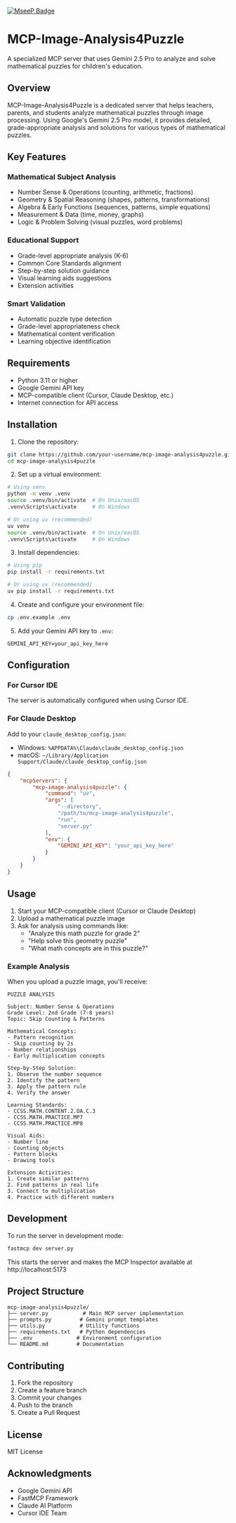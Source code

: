 [![MseeP Badge](https://mseep.net/pr/falahgs-mcp-image-analysis4puzzle-badge.jpg)](https://mseep.ai/app/falahgs-mcp-image-analysis4puzzle)

# MCP-Image-Analysis4Puzzle

A specialized MCP server that uses Gemini 2.5 Pro to analyze and solve mathematical puzzles for children's education.

## Overview

MCP-Image-Analysis4Puzzle is a dedicated server that helps teachers, parents, and students analyze mathematical puzzles through image processing. Using Google's Gemini 2.5 Pro model, it provides detailed, grade-appropriate analysis and solutions for various types of mathematical puzzles.

## Key Features

### Mathematical Subject Analysis
- Number Sense & Operations (counting, arithmetic, fractions)
- Geometry & Spatial Reasoning (shapes, patterns, transformations)
- Algebra & Early Functions (sequences, patterns, simple equations)
- Measurement & Data (time, money, graphs)
- Logic & Problem Solving (visual puzzles, word problems)

### Educational Support
- Grade-level appropriate analysis (K-6)
- Common Core Standards alignment
- Step-by-step solution guidance
- Visual learning aids suggestions
- Extension activities

### Smart Validation
- Automatic puzzle type detection
- Grade-level appropriateness check
- Mathematical content verification
- Learning objective identification

## Requirements

- Python 3.11 or higher
- Google Gemini API key
- MCP-compatible client (Cursor, Claude Desktop, etc.)
- Internet connection for API access

## Installation

1. Clone the repository:
```bash
git clone https://github.com/your-username/mcp-image-analysis4puzzle.git
cd mcp-image-analysis4puzzle
```

2. Set up a virtual environment:
```bash
# Using venv
python -m venv .venv
source .venv/bin/activate  # On Unix/macOS
.venv\Scripts\activate     # On Windows

# Or using uv (recommended)
uv venv
source .venv/bin/activate  # On Unix/macOS
.venv\Scripts\activate     # On Windows
```

3. Install dependencies:
```bash
# Using pip
pip install -r requirements.txt

# Or using uv (recommended)
uv pip install -r requirements.txt
```

4. Create and configure your environment file:
```bash
cp .env.example .env
```

5. Add your Gemini API key to `.env`:
```
GEMINI_API_KEY=your_api_key_here
```

## Configuration

### For Cursor IDE

The server is automatically configured when using Cursor IDE.

### For Claude Desktop

Add to your `claude_desktop_config.json`:

- Windows: `%APPDATA%\Claude\claude_desktop_config.json`
- macOS: `~/Library/Application Support/Claude/claude_desktop_config.json`

```json
{
    "mcpServers": {
        "mcp-image-analysis4puzzle": {
            "command": "uv",
            "args": [
                "--directory",
                "/path/to/mcp-image-analysis4puzzle",
                "run",
                "server.py"
            ],
            "env": {
                "GEMINI_API_KEY": "your_api_key_here"
            }
        }
    }
}
```

## Usage

1. Start your MCP-compatible client (Cursor or Claude Desktop)
2. Upload a mathematical puzzle image
3. Ask for analysis using commands like:
   - "Analyze this math puzzle for grade 2"
   - "Help solve this geometry puzzle"
   - "What math concepts are in this puzzle?"

### Example Analysis

When you upload a puzzle image, you'll receive:

```
PUZZLE ANALYSIS

Subject: Number Sense & Operations
Grade Level: 2nd Grade (7-8 years)
Topic: Skip Counting & Patterns

Mathematical Concepts:
- Pattern recognition
- Skip counting by 2s
- Number relationships
- Early multiplication concepts

Step-by-Step Solution:
1. Observe the number sequence
2. Identify the pattern
3. Apply the pattern rule
4. Verify the answer

Learning Standards:
- CCSS.MATH.CONTENT.2.OA.C.3
- CCSS.MATH.PRACTICE.MP7
- CCSS.MATH.PRACTICE.MP8

Visual Aids:
- Number line
- Counting objects
- Pattern blocks
- Drawing tools

Extension Activities:
1. Create similar patterns
2. Find patterns in real life
3. Connect to multiplication
4. Practice with different numbers
```

## Development

To run the server in development mode:

```bash
fastmcp dev server.py
```

This starts the server and makes the MCP Inspector available at http://localhost:5173

## Project Structure

```
mcp-image-analysis4puzzle/
├── server.py           # Main MCP server implementation
├── prompts.py         # Gemini prompt templates
├── utils.py           # Utility functions
├── requirements.txt   # Python dependencies
├── .env              # Environment configuration
└── README.md         # Documentation
```

## Contributing

1. Fork the repository
2. Create a feature branch
3. Commit your changes
4. Push to the branch
5. Create a Pull Request

## License

MIT License

## Acknowledgments

- Google Gemini API
- FastMCP Framework
- Claude AI Platform
- Cursor IDE Team 